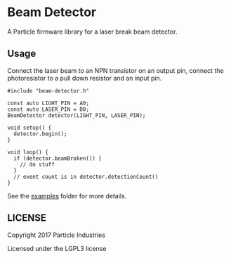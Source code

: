 # Beam Detector

A Particle firmware library for a laser break beam detector.

## Usage

Connect the laser beam to an NPN transistor on an output pin, connect the photoresistor to a pull down resistor and an input pin.

```
#include "beam-detector.h"

const auto LIGHT_PIN = A0;
const auto LASER_PIN = D0;
BeamDetector detector(LIGHT_PIN, LASER_PIN);

void setup() {
  detector.begin();
}

void loop() {
  if (detector.beamBroken()) {
    // do stuff
  }
  // event count is in detector.detectionCount()
}
```

See the [examples](examples) folder for more details.

## LICENSE
Copyright 2017 Particle Industries

Licensed under the LGPL3 license
